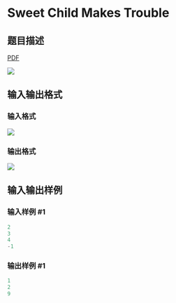 # Sweet Child Makes Trouble

## 题目描述

[problemUrl]: https://uva.onlinejudge.org/index.php?option=com_onlinejudge&Itemid=8&category=16&page=show_problem&problem=1438

[PDF](https://uva.onlinejudge.org/external/104/p10497.pdf)

![](https://cdn.luogu.com.cn/upload/vjudge_pic/UVA10497/e963d16790505378d172b699b96fccc7fab43e12.png)

## 输入输出格式

### 输入格式

![](https://cdn.luogu.com.cn/upload/vjudge_pic/UVA10497/3cbcb07a53df2a03bd436536f98dedf8f4c8d470.png)

### 输出格式

![](https://cdn.luogu.com.cn/upload/vjudge_pic/UVA10497/150c1d6c46b6ab45a77e1a16f8d656ee483556cc.png)

## 输入输出样例

### 输入样例 #1

```cpp
2
3
4
-1
```


### 输出样例 #1

```cpp
1
2
9
```


